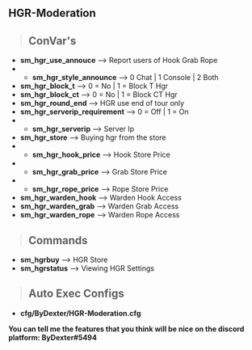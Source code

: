 ## HGR-Moderation
> ConVar's
> -

- **sm_hgr_use_annouce** --> Report users of Hook Grab Rope
- - **sm_hgr_style_announce** --> 0 Chat | 1 Console | 2 Both
- **sm_hgr_block_t** --> 0 = No | 1 = Block T Hgr
- **sm_hgr_block_ct** --> 0 = No | 1 = Block CT Hgr
- **sm_hgr_round_end** --> HGR use end of tour only
- **sm_hgr_serverip_requirement** --> 0 = Off | 1 = On
- - **sm_hgr_serverip** --> Server Ip
- **sm_hgr_store** --> Buying hgr from the store
- - **sm_hgr_hook_price** --> Hook Store Price
- - **sm_hgr_grab_price** --> Grab Store Price
- - **sm_hgr_rope_price** --> Rope Store Price
- **sm_hgr_warden_hook** --> Warden Hook Access
- **sm_hgr_warden_grab** --> Warden Grab Access
- **sm_hgr_warden_rope** --> Warden Rope Access

> Commands
> -
- **sm_hgrbuy** --> HGR Store
- **sm_hgrstatus** --> Viewing HGR Settings

> Auto Exec Configs
> -
- **cfg/ByDexter/HGR-Moderation.cfg**


**You can tell me the features that you think will be nice on the discord platform: ByDexter#5494**
